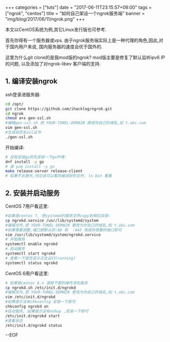 +++
categories = ["tuts"]
date = "2017-06-11T23:15:57+08:00"
tags = ["ngrok", "centos"]
title = "如何自己架设一个ngrok服务端"
banner = "img/blog/2017/06/11/ngrok.png"
+++

本文以CentOS系统为例,其它Linux发行版也可参考.

首先你得有一个服务器或vps.
由于ngrok服务端实际上是一种代理的角色,因此,对于国内用户来说,
国内服务器的速度会优于国外的.

这里为什么git clone的是我mod版的ngrok?
mod版主要是修复了默认监听ipv6 IP的问题,
以及添加了对ngrok-libev 客户端的支持.

## 1. 编译安装ngrok

ssh登录进服务器:

```bash
cd /opt/
git clone https://github.com/ihacklog/ngrok.git
cd ngrok
chmod a+x gen-ssl.sh
#编辑gen-ssl.sh 把 YOUR-TUNEL-DOMAIN 换成你自己的域名,如 t.abc.com
vim gen-ssl.sh
#生成自签名ssl证书
./gen-ssl.sh
```

开始编译:
```bash
# 没有安装go的先安装一下go环境:
dnf install -y go
# 或 yum install -y go
make release-server release-client
# 如果不出意外,你应该可以看到编译好的文件, ls bin 看看
```

## 2. 安装并启动服务

CentOS 7用户看这里:

```bash
#如果是centos 7, 把systemd的服务文件copy到相应目录:
cp ngrokd.service /usr/lib/systemd/system
#编辑文件,把 YOUR-TUNEL-DOMAIN 更改为你自己的域名,如 t.abc.com
#如果需要调整,端口把默认的:80 和  :443 改成你想要的端口即可
vim /usr/lib/systemd/system/ngrokd.service
# 开启服务
systemctl enable ngrokd
# 启动服务
systemctl start ngrokd
# 查看一下是否显示正在运行(running)
systemctl status ngrokd
```

CentOS 6用户看这里:

```bash
# 如果是centos 6.x 请按下面的操作添加服务
cp ngrokd.sh /etc/init.d/ngrokd
#编辑文件,把 YOUR-TUNEL-DOMAIN 更改为你自己的域名,如 t.abc.com
vim /etc/init.d/ngrokd
#如果提示没有chkconfig 安装一下即可
chkconfig ngrokd on
#启动服务, 如果提示没有nohup ,安装一下即可
/etc/init.d/ngrokd start
#查看状态
/etc/init.d/ngrokd status
```

--EOF

